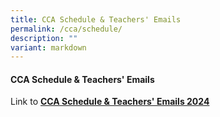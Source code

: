```yaml
---
title: CCA Schedule & Teachers' Emails
permalink: /cca/schedule/
description: ""
variant: markdown
---
```

#### **CCA Schedule & Teachers' Emails**

Link to **[CCA Schedule & Teachers' Emails 2024](/files/cca_2024)**